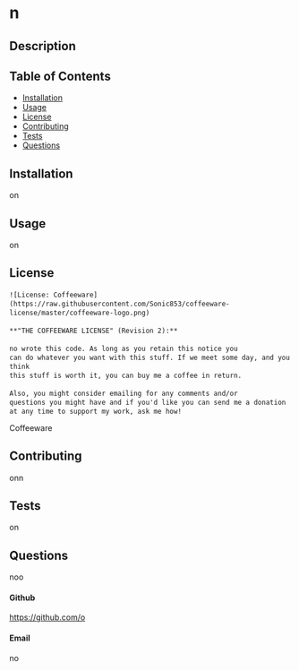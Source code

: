 # n

  ## Description
  
  <!-- on -->
  
  ## Table of Contents
  
  - [Installation](##Installation)
  - [Usage](#usage)
  - [License](#License)
  - [Contributing](#Contributing)
  - [Tests](#Tests)
  - [Questions](#Tests)
  
  
  
  ## Installation
  
on
  
  ## Usage
  
on
  
  ## License



    ![License: Coffeeware](https://raw.githubusercontent.com/Sonic853/coffeeware-license/master/coffeeware-logo.png)
    
    **"THE COFFEEWARE LICENSE" (Revision 2):**

    no wrote this code. As long as you retain this notice you
    can do whatever you want with this stuff. If we meet some day, and you think 
    this stuff is worth it, you can buy me a coffee in return. 
    
    Also, you might consider emailing for any comments and/or 
    questions you might have and if you'd like you can send me a donation 
    at any time to support my work, ask me how!
    
Coffeeware
  
  ## Contributing
  
onn
  
  ## Tests
  
on
  
  ## Questions
  
noo
  
  #### Github
  
  https://github.com/o
  
  #### Email
  
no
  
  
  
  